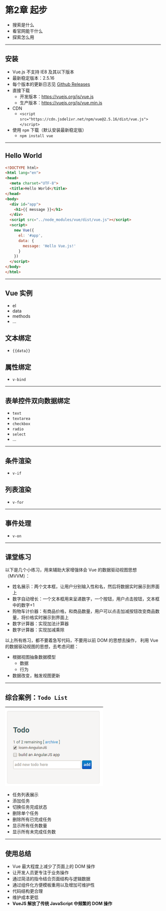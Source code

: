 # 第2章 起步

- 搜索是什么
- 看官网能干什么
- 探索怎么用

---

## 安装

- Vue.js 不支持 IE8 及其以下版本
- 最新稳定版本：2.5.16
- 每个版本的更新日志见 [Github Releases](https://github.com/vuejs/vue/releases)
- 直接下载
  + 开发版本：https://vuejs.org/js/vue.js
  + 生产版本：https://vuejs.org/js/vue.min.js
- CDN
  - `<script src="https://cdn.jsdelivr.net/npm/vue@2.5.16/dist/vue.js"></script>`
- 使用 `npm` 下载（默认安装最新稳定版）
  + `npm install vue`

---

## Hello World

```html
<!DOCTYPE html>
<html lang="en">
<head>
  <meta charset="UTF-8">
  <title>Hello World</title>
</head>
<body>
  <div id="app">
    <h1>{{ message }}</h1>
  </div>
  <script src="../node_modules/vue/dist/vue.js"></script>
  <script>
    new Vue({
      el: '#app',
      data: {
        message: 'Hello Vue.js!'
      }
    })
  </script>
</body>
</html>
```

---

## Vue 实例

- el
- data
- methods
- ...

## 文本绑定

- `{{data}}`

## 属性绑定

- `v-bind`

---

## 表单控件双向数据绑定

- `text`
- `textarea`
- `checkbox`
- `radio`
- `select`
- ...

---

## 条件渲染

- `v-if`

## 列表渲染

- `v-for`

---

## 事件处理

- `v-on`

---

## 课堂练习

以下是几个小练习，用来辅助大家增强体会 Vue 的数据驱动视图思想（MVVM）：

- 姓名展示：两个文本框，让用户分别输入性和名，然后将数据实时展示到界面上
- 数字自动增长：一个文本框用来呈递数字，一个按钮，用户点击按钮，文本框中的数字+1
- 购物车计价器：有商品价格，和商品数量，用户可以点击加减按钮改变商品数量，将价格实时展示到界面上
- 数字计算器：实现加法计算器
- 数字计算器：实现加减乘除

以上所有练习，都不要着急写代码，不要用以前 DOM 的思想去操作，
利用 Vue 的数据驱动视图的思想，去考虑问题：

- 根据视图抽象数据模型
  + 数据
  + 行为
- 数据改变，触发视图更新

---

## 综合案例：`Todo List`

![](./media/getting-started0.png)

- 任务列表展示
- 添加任务
- 切换任务完成状态
- 删除单个任务
- 删除所有已完成任务
- 显示所有任务数量
- 显示所有未完成任务数

---

## 使用总结

- Vue 最大程度上减少了页面上的 DOM 操作
- 让开发人员更专注于业务操作
- 通过简洁的指令结合页面结构与逻辑数据
- 通过组件化方便模板重用以及增加可维护性
- 代码结构更合理
- 维护成本更低
- **VueJS 解放了传统 JavaScript 中频繁的 DOM 操作**

